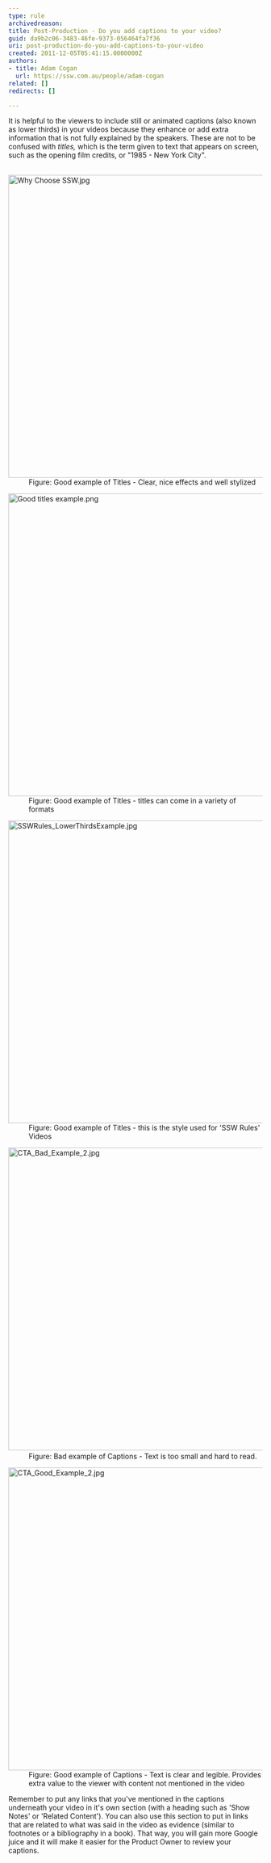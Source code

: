 ```yaml
---
type: rule
archivedreason: 
title: Post-Production - Do you add captions to your video?
guid: da9b2c06-3483-46fe-9373-056464fa7f36
uri: post-production-do-you-add-captions-to-your-video
created: 2011-12-05T05:41:15.0000000Z
authors:
- title: Adam Cogan
  url: https://ssw.com.au/people/adam-cogan
related: []
redirects: []

---
```



​It is helpful to the viewers to include still or animated captions (also known as lower thirds)&#160;in your videos because they enhance or add extra information that is not fully explained by the speakers. These are not to be confused with <em>titles, </em>which is the term given to text that appears on screen, such as&#160;the opening film credits, or &quot;1985 - New York City&quot;.
<br><excerpt class='endintro'></excerpt><br>
<dl class="goodImage">
<dt><img src="/DesignandPresentation/RulesToBetterVideoRecording/PublishingImages/Why%20Choose%20SSW.jpg" alt="Why Choose SSW.jpg" style="width&#58;600px;" /></dt>
<dd>Figure&#58; Good example of Titles - Clear, nice effects and well stylized</dd>
</dl>

<dl class="goodImage">
<dt><img src="/DesignandPresentation/RulesToBetterVideoRecording/PublishingImages/Good%20titles%20example.png" alt="Good titles example.png" style="width&#58;600px;" /></dt>
<dd>Figure&#58; Good example of Titles - titles can come in a variety of formats</dd>
</dl>

<dl class="goodImage">
<dt><img alt="SSWRules_LowerThirdsExample.jpg" src="/DesignandPresentation/RulesToBetterVideoRecording/PublishingImages/SSWRules_LowerThirdsExample.jpg" style="width&#58;600px;" /></dt>
<dd>Figure&#58; Good example of Titles - this is the style used for 'SSW Rules' Videos</dd>
</dl>

<dl class="badImage">
<dt>
​<img src="/DesignandPresentation/RulesToBetterVideoRecording/PublishingImages/CTA_Bad_Example_2.jpg" alt="CTA_Bad_Example_2.jpg" style="width&#58;600px;" />
</dt>
<dd>Figure&#58; Bad example of Captions - Text is too small and hard to read. </dd>
</dl>

<dl class="goodImage">
<dt><img src="/DesignandPresentation/RulesToBetterVideoRecording/PublishingImages/CTA_Good_Example_2.jpg" alt="CTA_Good_Example_2.jpg" style="width&#58;600px;" /></dt>
<dd>Figure&#58; Good example of Captions - Text is clear and legible. Provides extra value to the viewer with content not mentioned in the video</dd>
 
</dl>

<p>Remember to put any links that you've mentioned in&#160;the captions underneath your video in it's own section (with a heading such as 'Show Notes' or 'Related Content'). You can also use this section to put in links that are related to what was said in the video as evidence (similar to footnotes or a bibliography in a book). That way, you will gain more Google juice and it will make it easier for the Product Owner to review your captions.</p>


